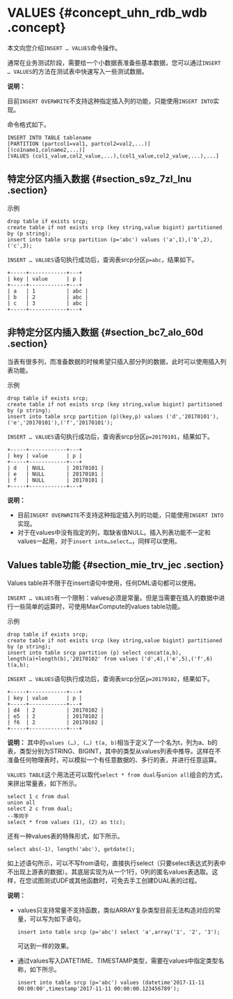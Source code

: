 # VALUES {#concept_uhn_rdb_wdb .concept}

本文向您介绍`INSERT … VALUES`命令操作。

通常在业务测试阶段，需要给一个小数据表准备些基本数据，您可以通过`INSERT … VALUES`的方法在测试表中快速写入一些测试数据。

**说明：** 

目前`INSERT OVERWRITE`不支持这种指定插入列的功能，只能使用`INSERT INTO`实现。

命令格式如下。

```
INSERT INTO TABLE tablename 
[PARTITION (partcol1=val1, partcol2=val2,...)][(co1name1,colname2,...)] 
[VALUES (col1_value,col2_value,...),(col1_value,col2_value,...),...]
```

## 特定分区内插入数据 {#section_s9z_7zl_lnu .section}

示例

``` {#codeblock_j64_r6q_8il}
drop table if exists srcp;
create table if not exists srcp (key string,value bigint) partitioned by (p string);
insert into table srcp partition (p='abc') values ('a',1),('b',2),('c',3);
```

`INSERT … VALUES`语句执行成功后，查询表srcp分区`p=abc`，结果如下。

``` {#codeblock_u23_ogp_d1u}
+-----+------------+---+
| key | value      | p |
+-----+------------+---+
| a   | 1          | abc |
| b   | 2          | abc |
| c   | 3          | abc |
+-----+------------+---+
```

## 非特定分区内插入数据 {#section_bc7_alo_60d .section}

当表有很多列，而准备数据的时候希望只插入部分列的数据，此时可以使用插入列表功能。

示例

``` {#codeblock_kdn_eba_wx5}
drop table if exists srcp;
create table if not exists srcp (key string,value bigint) partitioned by (p string);
insert into table srcp partition (p)(key,p) values ('d','20170101'),('e','20170101'),('f','20170101');
```

`INSERT … VALUES`语句执行成功后，查询表srcp分区`p=20170101`，结果如下。

``` {#codeblock_6jc_ap2_oc9}
+-----+------------+---+
| key | value      | p |
+-----+------------+---+
| d   | NULL       | 20170101 |
| e   | NULL       | 20170101 |
| f   | NULL       | 20170101 |
+-----+------------+---+
```

**说明：** 

-   目前`INSERT OVERWRITE`不支持这种指定插入列的功能，只能使用`INSERT INTO`实现。
-   对于在values中没有指定的列，取缺省值NULL。插入列表功能不一定和values一起用，对于`insert into…select…`，同样可以使用。

## Values table功能 {#section_mie_trv_jec .section}

Values table并不限于在insert语句中使用，任何DML语句都可以使用。

`INSERT … VALUES`有一个限制：values必须是常量。但是当需要在插入的数据中进行一些简单的运算时，可使用MaxCompute的values table功能。

示例

``` {#codeblock_ejw_tke_c50}
drop table if exists srcp;
create table if not exists srcp (key string,value bigint) partitioned by (p string);
insert into table srcp partition (p) select concat(a,b), length(a)+length(b),'20170102' from values ('d',4),('e',5),('f',6) t(a,b);
```

`INSERT … VALUES`语句执行成功后，查询表srcp分区`p=20170102`，结果如下。

``` {#codeblock_a1c_pva_uwu}
+-----+------------+---+
| key | value      | p |
+-----+------------+---+
| d4  | 2          | 20170102 |
| e5  | 2          | 20170102 |
| f6  | 2          | 20170102 |
+-----+------------+---+
```

**说明：** 其中的`values (…), (…) t(a, b)`相当于定义了一个名为t，列为a、b的表，类型分别为STRING、BIGINT，其中的类型从values列表中推导。这样在不准备任何物理表时，可以模拟一个有任意数据的、多行的表，并进行任意运算。

`VALUES TABLE`这个用法还可以取代`select * from dual`与`union all`组合的方式，来拼出常量表，如下所示。

``` {#codeblock_74q_ssc_okp}
select 1 c from dual 
union all
select 2 c from dual;
--等同于 
select * from values (1), (2) as t(c);
```

还有一种values表的特殊形式，如下所示。

``` {#codeblock_3e5_pkt_yz5}
select abs(-1), length('abc'), getdate();
```

如上述语句所示，可以不写from语句，直接执行select（只要select表达式列表中不出现上游表的数据）。其底层实现为从一个1行，0列的匿名values表选取。这样，在您试图测试UDF或其他函数时，可免去手工创建DUAL表的过程。

**说明：** 

-   values只支持常量不支持函数，类似ARRAY复杂类型目前无法构造对应的常量，可以写为如下语句。

    ``` {#codeblock_6oj_pqv_mak}
    insert into table srcp (p='abc') select 'a',array('1', '2', '3');
    ```

    可达到一样的效果。

-   通过values写入DATETIME、TIMESTAMP类型，需要在values中指定类型名称，如下所示。

    ``` {#codeblock_xvq_xpq_u0r}
    insert into table srcp (p='abc') values (datetime'2017-11-11 00:00:00',timestamp'2017-11-11 00:00:00.123456789');
    ```


